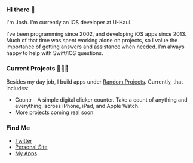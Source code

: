 ### Hi there 👋

I'm Josh. I'm currently an iOS developer at U-Haul. 

I've been programming since 2002, and developing iOS apps since 2013. Much of that time was spent working alone on projects, so I value the importance of getting answers and assistance when needed. I'm always happy to help with Swift/iOS questions.

### Current Projects 👨🏻‍💻

Besides my day job, I build apps under [Random Projects](http://www.random-projects.com). Currently, that includes:

* Countr - A simple digital clicker counter. Take a count of anything and everything, across iPhone, iPad, and Apple Watch.
* More projects coming real soon

### Find Me
 * [Twitter](https://twitter.com/JoshHrach)
 * [Personal Site](http://www.joshspadd.com)
 * [My Apps](http://www.random-projects.com)

<!--
**JoshHrach/JoshHrach** is a ✨ _special_ ✨ repository because its `README.md` (this file) appears on your GitHub profile.

Here are some ideas to get you started:

- 🔭 I’m currently working on ...
- 🌱 I’m currently learning ...
- 👯 I’m looking to collaborate on ...
- 🤔 I’m looking for help with ...
- 💬 Ask me about ...
- 📫 How to reach me: ...
- 😄 Pronouns: ...
- ⚡ Fun fact: ...
-->
